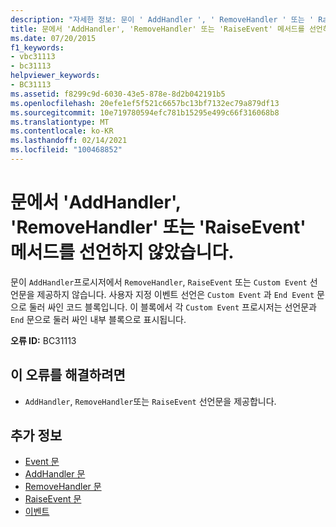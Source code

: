 ```yaml
---
description: "자세한 정보: 문이 ' AddHandler ', ' RemoveHandler ' 또는 ' RaiseEvent ' 메서드를 선언 하지 않습니다."
title: 문에서 'AddHandler', 'RemoveHandler' 또는 'RaiseEvent' 메서드를 선언하지 않았습니다.
ms.date: 07/20/2015
f1_keywords:
- vbc31113
- bc31113
helpviewer_keywords:
- BC31113
ms.assetid: f8299c9d-6030-43e5-878e-8d2b042191b5
ms.openlocfilehash: 20efe1ef5f521c6657bc13bf7132ec79a879df13
ms.sourcegitcommit: 10e719780594efc781b15295e499c66f316068b8
ms.translationtype: MT
ms.contentlocale: ko-KR
ms.lasthandoff: 02/14/2021
ms.locfileid: "100468852"
---
```

# <a name="statement-does-not-declare-an-addhandler-removehandler-or-raiseevent-method"></a>문에서 'AddHandler', 'RemoveHandler' 또는 'RaiseEvent' 메서드를 선언하지 않았습니다.

문이 `AddHandler`프로시저에서 `RemoveHandler`, `RaiseEvent` 또는 `Custom Event` 선언문을 제공하지 않습니다. 사용자 지정 이벤트 선언은 `Custom Event` 과 `End Event` 문으로 둘러 싸인 코드 블록입니다. 이 블록에서 각 `Custom Event` 프로시저는 선언문과 `End` 문으로 둘러 싸인 내부 블록으로 표시됩니다.  
  
 **오류 ID:** BC31113  
  
## <a name="to-correct-this-error"></a>이 오류를 해결하려면  
  
- `AddHandler`, `RemoveHandler`또는 `RaiseEvent` 선언문을 제공합니다.  
  
## <a name="see-also"></a>추가 정보

- [Event 문](../language-reference/statements/event-statement.md)
- [AddHandler 문](../language-reference/statements/addhandler-statement.md)
- [RemoveHandler 문](../language-reference/statements/removehandler-statement.md)
- [RaiseEvent 문](../language-reference/statements/raiseevent-statement.md)
- [이벤트](../programming-guide/language-features/events/index.md)

